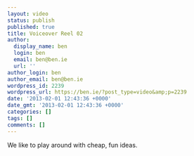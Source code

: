 ```yaml
---
layout: video
status: publish
published: true
title: Voiceover Reel 02
author:
  display_name: ben
  login: ben
  email: ben@ben.ie
  url: ''
author_login: ben
author_email: ben@ben.ie
wordpress_id: 2239
wordpress_url: https://ben.ie/?post_type=video&amp;p=2239
date: '2013-02-01 12:43:36 +0000'
date_gmt: '2013-02-01 12:43:36 +0000'
categories: []
tags: []
comments: []
---
```

<p>We like to play around with cheap, fun ideas.</p>
